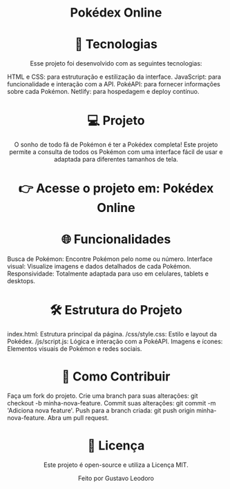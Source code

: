 
<h1 align="center"> Pokédex Online </h1> <p align="center">  


<h1 align="center">🚀 Tecnologias</h1> 

<p align="center">
Esse projeto foi desenvolvido com as seguintes tecnologias:

HTML e CSS: para estruturação e estilização da interface.
JavaScript: para funcionalidade e interação com a API.
PokéAPI: para fornecer informações sobre cada Pokémon.
Netlify: para hospedagem e deploy contínuo.

</p> 




<h1 align="center">💻 Projeto</h1>
<p align="center">
O sonho de todo fã de Pokémon é ter a Pokédex completa! Este projeto permite a consulta de todos os Pokémon com uma interface fácil de usar e adaptada para diferentes tamanhos de tela.

<h1 align="center">👉 Acesse o projeto em: Pokédex Online</h1>

</p> 




<h1 align="center">🌐 Funcionalidades</h1>

Busca de Pokémon: Encontre Pokémon pelo nome ou número.
Interface visual: Visualize imagens e dados detalhados de cada Pokémon.
Responsividade: Totalmente adaptada para uso em celulares, tablets e desktops.

<h1 align="center">🛠 Estrutura do Projeto</h1>

index.html: Estrutura principal da página.
/css/style.css: Estilo e layout da Pokédex.
/js/script.js: Lógica e interação com a PokéAPI.
Imagens e ícones: Elementos visuais de Pokémon e redes sociais.
 

<h1 align="center">🤝 Como Contribuir</h1>

Faça um fork do projeto.
Crie uma branch para suas alterações: git checkout -b minha-nova-feature.
Commit suas alterações: git commit -m 'Adiciona nova feature'.
Push para a branch criada: git push origin minha-nova-feature.
Abra um pull request.


<h1 align="center">📝 Licença</h1>
<p align="center">  
Este projeto é open-source e utiliza a Licença MIT.
</p>

<p align="center">Feito por Gustavo Leodoro</p>

